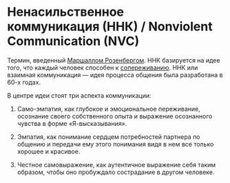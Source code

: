 # Ненасильственное коммуникация \(ННК\) / Nonviolent Communication \(NVC\)

Термин, введенный [Маршаллом Розенбергом](https://en.wikipedia.org/wiki/Marshall_Rosenberg). ННК базируется на идее того, что каждый человек способен к [сопереживанию](https://ru.wikipedia.org/wiki/%D0%AD%D0%BC%D0%BF%D0%B0%D1%82%D0%B8%D1%8F). ННК или взаимная коммуникация — идея процесса общения была разработана в 60-х годах.

В центре идеи стоят три аспекта коммуникации:

1. Само-эмпатия, как глубокое и эмоциональное переживание, осознание своего собственного опыта и выражение осознанного чувства в форме «Я-высказывания».

2. Эмпатия, как понимание сердцем потребностей партнера по общению и передачи ему этого понимания видя в нем все только хорошее и красивое.

3. Честное самовыражение, как аутентичное выражение себя таким образом, чтобы оно пробуждало сострадание в другом человеке.

